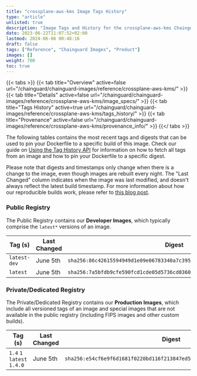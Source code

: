 ```yaml
---
title: "crossplane-aws-kms Image Tags History"
type: "article"
unlisted: true
description: "Image Tags and History for the crossplane-aws-kms Chainguard Image"
date: 2023-06-22T11:07:52+02:00
lastmod: 2024-06-06 00:48:16
draft: false
tags: ["Reference", "Chainguard Images", "Product"]
images: []
weight: 700
toc: true
---
```


{{< tabs >}}
{{< tab title="Overview" active=false url="/chainguard/chainguard-images/reference/crossplane-aws-kms/" >}}
{{< tab title="Details" active=false url="/chainguard/chainguard-images/reference/crossplane-aws-kms/image_specs/" >}}
{{< tab title="Tags History" active=true url="/chainguard/chainguard-images/reference/crossplane-aws-kms/tags_history/" >}}
{{< tab title="Provenance" active=false url="/chainguard/chainguard-images/reference/crossplane-aws-kms/provenance_info/" >}}
{{</ tabs >}}

The following tables contains the most recent tags and digests that can be used to pin your Dockerfile to a specific build of this image. Check our guide on [Using the Tag History API](/chainguard/chainguard-images/using-the-tag-history-api/) for information on how to fetch all tags from an image and how to pin your Dockerfile to a specific digest.

Please note that digests and timestamps only change when there is a change to the image, even though images are rebuilt every night. The "Last Changed" column indicates when the image was last modified, and doesn't always reflect the latest build timestamp. For more information about how our reproducible builds work, please refer to [this blog post](https://www.chainguard.dev/unchained/reproducing-chainguards-reproducible-image-builds).

### Public Registry
The Public Registry contains our **Developer Images**, which typically comprise the `latest*` versions of an image.

| Tag (s)       | Last Changed | Digest                                                                    |
|---------------|--------------|---------------------------------------------------------------------------|
|  `latest-dev` | June 5th     | `sha256:86c42615594949d1e09e06783340a7c395664eb9e41b623c196f5ad7490b0c2c` |
|  `latest`     | June 5th     | `sha256:7a5bfdb9cfe590fcd1cde05d5736cd03603c2e30f2017582424d330820f9a890` |


### Private/Dedicated Registry
The Private/Dedicated Registry contains our **Production Images**, which include all versioned tags of an image and special images that are not available in the public registry (including FIPS images and other custom builds).

| Tag (s)                     | Last Changed | Digest                                                                    |
|-----------------------------|--------------|---------------------------------------------------------------------------|
|  `1.4` `1` `latest` `1.4.0` | June 5th     | `sha256:e54cf6e9f6d1681f0220bd116f213847ed558acb8c62be1d5b06a267d11389e5` |

